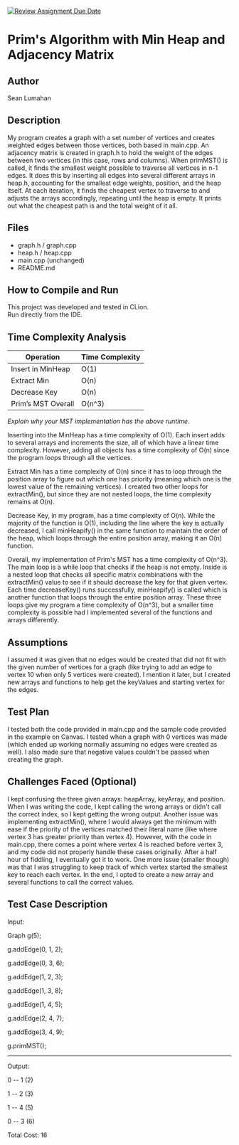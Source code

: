 [![Review Assignment Due Date](https://classroom.github.com/assets/deadline-readme-button-22041afd0340ce965d47ae6ef1cefeee28c7c493a6346c4f15d667ab976d596c.svg)](https://classroom.github.com/a/K_t6ffJX)
# Prim's Algorithm with Min Heap and Adjacency Matrix

## Author
Sean Lumahan

## Description
My program creates a graph with a set number of vertices and creates weighted edges between those vertices, both based in main.cpp. An adjacency matrix is created in graph.h to hold the weight of the edges between two vertices (in this case, rows and columns). When primMST() is called, it finds the smallest weight possible to traverse all vertices in n-1 edges. It does this by inserting all edges into several different arrays in heap.h, accounting for the smallest edge weights, position, and the heap itself. At each iteration, it finds the cheapest vertex to traverse to and adjusts the arrays accordingly, repeating until the heap is empty. It prints out what the cheapest path is and the total weight of it all.

## Files
- graph.h / graph.cpp
- heap.h / heap.cpp
- main.cpp (unchanged)
- README.md

## How to Compile and Run
This project was developed and tested in CLion.  
Run directly from the IDE.

## Time Complexity Analysis


| Operation            | Time Complexity |
|----------------------|-----------------|
| Insert in MinHeap    | O(1)            |
| Extract Min          | O(n)            |
| Decrease Key         | O(n)            |
| Prim’s MST Overall   | O(n^3)          |

_Explain why your MST implementation has the above runtime._

Inserting into the MinHeap has a time complexity of O(1). Each insert adds to several arrays and increments the size, all of which have a linear time complexity. However, adding all objects has a time complexity of O(n) since the program loops through all the vertices.

Extract Min has a time complexity of O(n) since it has to loop through the position array to figure out which one has priority (meaning which one is the lowest value of the remaining vertices). I created two other loops for extractMin(), but since they are not nested loops, the time complexity remains at O(n).

Decrease Key, in my program, has a time complexity of O(n). While the majority of the function is O(1), including the line where the key is actually decreased, I call minHeapify() in the same function to maintain the order of the heap, which loops through the entire position array, making it an O(n) function.

Overall, my implementation of Prim's MST has a time complexity of O(n^3). The main loop is a while loop that checks if the heap is not empty. Inside is a nested loop that checks all specific matrix combinations with the extractMin() value to see if it should decrease the key for that given vertex. Each time decreaseKey() runs successfully, minHeapify() is called which is another function that loops through the entire position array. These three loops give my program a time complexity of O(n^3), but a smaller time complexity is possible had I implemented several of the functions and arrays differently.

## Assumptions

I assumed it was given that no edges would be created that did not fit with the given number of vertices for a graph (like trying to add an edge to vertex 10 when only 5 vertices were created). I mention it later, but I created new arrays and functions to help get the keyValues and starting vertex for the edges. 

## Test Plan

I tested both the code provided in main.cpp and the sample code provided in the example on Canvas. I tested when a graph with 0 vertices was made (which ended up working normally assuming no edges were created as well). I also made sure that negative values couldn't be passed when creating the graph.

## Challenges Faced (Optional)

I kept confusing the three given arrays: heapArray, keyArray, and position. When I was writing the code, I kept calling the wrong arrays or didn't call the correct index, so I kept getting the wrong output. Another issue was implementing extractMin(), where I would always get the minimum with ease if the priority of the vertices matched their literal name (like where vertex 3 has greater priority than vertex 4). However, with the code in main.cpp, there comes a point where vertex 4 is reached before vertex 3, and my code did not properly handle these cases originally. After a half hour of fiddling, I eventually got it to work. One more issue (smaller though) was that I was struggling to keep track of which vertex started the smallest key to reach each vertex. In the end, I opted to create a new array and several functions to call the correct values.

## Test Case Description

Input:  

Graph g(5);

g.addEdge(0, 1, 2);

g.addEdge(0, 3, 6);

g.addEdge(1, 2, 3);

g.addEdge(1, 3, 8);

g.addEdge(1, 4, 5);

g.addEdge(2, 4, 7);

g.addEdge(3, 4, 9);

g.primMST();

---
Output:

0 -- 1 (2)

1 -- 2 (3)

1 -- 4 (5)

0 -- 3 (6)

Total Cost: 16